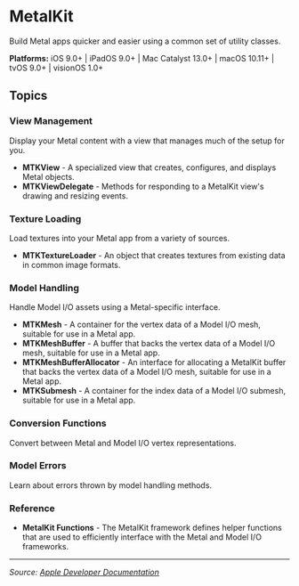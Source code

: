 # MetalKit

Build Metal apps quicker and easier using a common set of utility classes.

**Platforms:** iOS 9.0+ | iPadOS 9.0+ | Mac Catalyst 13.0+ | macOS 10.11+ | tvOS 9.0+ | visionOS 1.0+

## Topics

### View Management
Display your Metal content with a view that manages much of the setup for you.
- **MTKView** - A specialized view that creates, configures, and displays Metal objects.
- **MTKViewDelegate** - Methods for responding to a MetalKit view's drawing and resizing events.

### Texture Loading
Load textures into your Metal app from a variety of sources.
- **MTKTextureLoader** - An object that creates textures from existing data in common image formats.

### Model Handling
Handle Model I/O assets using a Metal-specific interface.
- **MTKMesh** - A container for the vertex data of a Model I/O mesh, suitable for use in a Metal app.
- **MTKMeshBuffer** - A buffer that backs the vertex data of a Model I/O mesh, suitable for use in a Metal app.
- **MTKMeshBufferAllocator** - An interface for allocating a MetalKit buffer that backs the vertex data of a Model I/O mesh, suitable for use in a Metal app.
- **MTKSubmesh** - A container for the index data of a Model I/O submesh, suitable for use in a Metal app.

### Conversion Functions
Convert between Metal and Model I/O vertex representations.

### Model Errors
Learn about errors thrown by model handling methods.

### Reference
- **MetalKit Functions** - The MetalKit framework defines helper functions that are used to efficiently interface with the Metal and Model I/O frameworks.

---

*Source: [Apple Developer Documentation](https://developer.apple.com/documentation/MetalKit)*